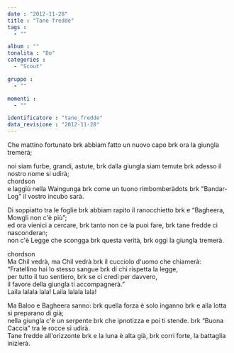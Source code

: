 ```yaml
---
date : "2012-11-28"
title : "Tane fredde"
tags : 
  - ""

album : ""
tonalita : "Do"
categories : 
  - "Scout"

gruppo : 
  - ""

momenti : 
  - ""

identificatore : "tane_fredde"
data_revisione : "2012-11-28"
---
```

  
  
Che mattino fortunato brk abbiam fatto un nuovo capo brk ora la giungla tremerà;   
  
noi siam furbe, grandi, astute, brk dalla giungla siam temute brk adesso il nostro nome si udirà;  
chordson  
e laggiù nella Waingunga brk come un tuono rimbomberàdots brk "Bandar-Log" il vostro incubo sarà.  
  
  
  
Di soppiatto tra le foglie brk abbiam rapito il ranocchietto brk e “Bagheera, Mowgli non c'è più”;  
ed ora vienici a cercare, brk tanto non ce la puoi fare, brk tane fredde ci nasconderan;  
non c'è Legge che scongga brk questa verità, brk oggi la giungla tremerà.  
  
  
chordson  
Ma Chil vedrà, ma Chil vedrà brk il cucciolo d'uomo che chiamerà:  
 “Fratellino hai lo stesso sangue brk  di chi rispetta la legge,  
per tutto il tuo sentiero, brk se ci credi per davvero,  
il favore della giungla ti accompagnerà.”  
Laila lalala lala! Laila lalala lala!  
  
  
  
Ma Baloo e Bagheera sanno: brk quella forza è solo inganno brk e alla lotta si preparano di già;  
nella giungla c'è un serpente brk che ipnotizza e poi ti stende. brk “Buona Caccia” tra le rocce si udirà.  
Tane fredde all'orizzonte brk e la luna è alta già, brk corri forte, la battaglia inizierà.  
  
